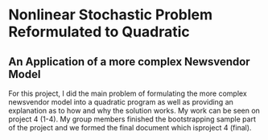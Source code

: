 # Nonlinear Stochastic Problem Reformulated to Quadratic
## An Application of a more complex Newsvendor Model
For this project, I did the main problem of formulating the more complex newsvendor model into a quadratic program as well as providing an explanation as to how and why the solution works. My work can be seen on project 4 (1-4). My group members finished the bootstrapping sample part of the project and we formed the final document which isproject 4 (final). 
